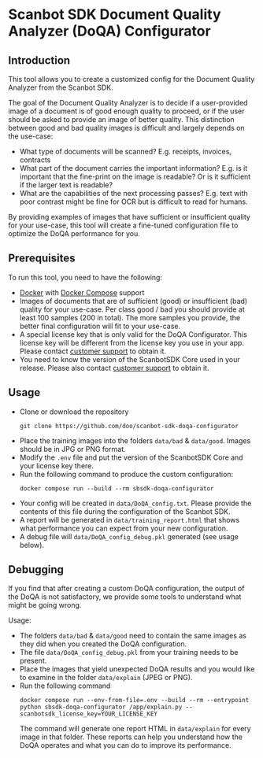 # Scanbot SDK Document Quality Analyzer (DoQA) Configurator

## Introduction

This tool allows you to create a customized config for the Document Quality Analyzer from the Scanbot SDK.

The goal of the Document Quality Analyzer is to decide if a user-provided image of a document is of good enough quality to proceed, or if the user should be asked to provide an image of better quality.
This distinction between good and bad quality images is difficult and largely depends on the use-case:

- What type of documents will be scanned? E.g. receipts, invoices, contracts
- What part of the document carries the important information? E.g. is it important that the fine-print on the image is readable? Or is it sufficient if the larger text is readable?
- What are the capabilities of the next processing passes? E.g. text with poor contrast might be fine for OCR but is difficult to read for humans.

By providing examples of images that have sufficient or insufficient quality for your use-case, this tool will create a fine-tuned configuration file to optimize the DoQA performance for you.

## Prerequisites

To run this tool, you need to have the following:

- [Docker](https://docs.docker.com/engine/install/) with [Docker Compose](https://docs.docker.com/compose/install/) support
- Images of documents that are of sufficient (good) or insufficient (bad) quality for your use-case.
  Per class good / bad you should provide at least 100 samples (200 in total). The more samples you provide, the better final configuration will fit to your use-case.
- A special license key that is only valid for the DoQA Configurator. This license key will be different from the license key you use in your app. Please contact [customer support](https://docs.scanbot.io/support/) to obtain it.
- You need to know the version of the ScanbotSDK Core used in your release. Please also contact [customer support](https://docs.scanbot.io/support/) to obtain it.

## Usage

- Clone or download the repository
  ```
  git clone https://github.com/doo/scanbot-sdk-doqa-configurator
  ```
- Place the training images into the folders `data/bad` & `data/good`.
  Images should be in JPG or PNG format.
- Modify the `.env` file and put the version of the ScanbotSDK Core and your license key there.
- Run the following command to produce the custom configuration:
  ```
  docker compose run --build --rm sbsdk-doqa-configurator
  ```
- Your config will be created in `data/DoQA_config.txt`. Please provide the contents of this file during the configuration of the Scanbot SDK.
- A report will be generated in `data/training_report.html` that shows what performance you can expect from your new configuration.
- A debug file will `data/DoQA_config_debug.pkl` generated (see usage below).

## Debugging

If you find that after creating a custom DoQA configuration, the output of the DoQA is not satisfactory, we provide some tools to understand what might be going wrong.

Usage:

- The folders `data/bad` & `data/good` need to contain the same images as they did when you created the DoQA configuration.
- The file `data/DoQA_config_debug.pkl` from your training needs to be present.
- Place the images that yield unexpected DoQA results and you would like to examine in the folder `data/explain` (JPEG or PNG).
- Run the following command
  ```
  docker compose run --env-from-file=.env --build --rm --entrypoint python sbsdk-doqa-configurator /app/explain.py --scanbotsdk_license_key=YOUR_LICENSE_KEY
  ```
  The command will generate one report HTML in `data/explain` for every image in that folder. These reports can help you understand how the DoQA operates and what you can do to improve its performance.
